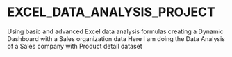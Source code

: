 # EXCEL_DATA_ANALYSIS_PROJECT
Using basic and advanced Excel data analysis formulas creating a Dynamic Dashboard with a Sales organization data
Here I am doing the Data Analysis of a Sales company with Product detail dataset
